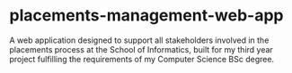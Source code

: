 # placements-management-web-app
A web application designed to support all stakeholders involved in the placements process at the School of Informatics, built for my third year project fulfilling the requirements of my Computer Science BSc degree.
